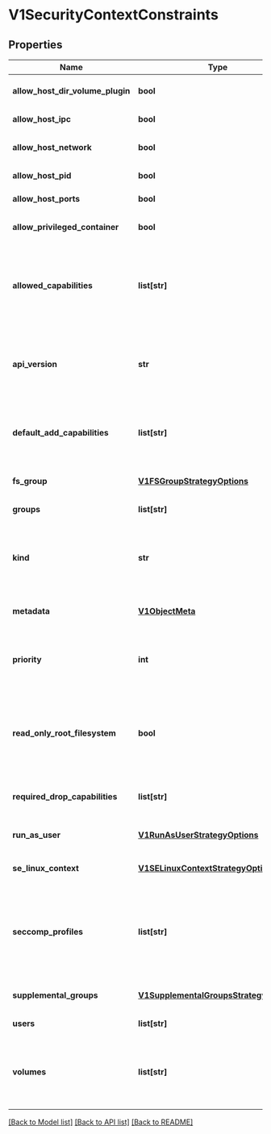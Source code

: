 # V1SecurityContextConstraints

## Properties
Name | Type | Description | Notes
------------ | ------------- | ------------- | -------------
**allow_host_dir_volume_plugin** | **bool** | AllowHostDirVolumePlugin determines if the policy allow containers to use the HostDir volume plugin | 
**allow_host_ipc** | **bool** | AllowHostIPC determines if the policy allows host ipc in the containers. | 
**allow_host_network** | **bool** | AllowHostNetwork determines if the policy allows the use of HostNetwork in the pod spec. | 
**allow_host_pid** | **bool** | AllowHostPID determines if the policy allows host pid in the containers. | 
**allow_host_ports** | **bool** | AllowHostPorts determines if the policy allows host ports in the containers. | 
**allow_privileged_container** | **bool** | AllowPrivilegedContainer determines if a container can request to be run as privileged. | 
**allowed_capabilities** | **list[str]** | AllowedCapabilities is a list of capabilities that can be requested to add to the container. Capabilities in this field maybe added at the pod author&#39;s discretion. You must not list a capability in both AllowedCapabilities and RequiredDropCapabilities. To allow all capabilities you may use &#39;*&#39;. | 
**api_version** | **str** | APIVersion defines the versioned schema of this representation of an object. Servers should convert recognized schemas to the latest internal value, and may reject unrecognized values. More info: http://releases.k8s.io/HEAD/docs/devel/api-conventions.md#resources | [optional] 
**default_add_capabilities** | **list[str]** | DefaultAddCapabilities is the default set of capabilities that will be added to the container unless the pod spec specifically drops the capability.  You may not list a capabiility in both DefaultAddCapabilities and RequiredDropCapabilities. | 
**fs_group** | [**V1FSGroupStrategyOptions**](V1FSGroupStrategyOptions.md) | FSGroup is the strategy that will dictate what fs group is used by the SecurityContext. | [optional] 
**groups** | **list[str]** | The groups that have permission to use this security context constraints | [optional] 
**kind** | **str** | Kind is a string value representing the REST resource this object represents. Servers may infer this from the endpoint the openshift.client submits requests to. Cannot be updated. In CamelCase. More info: http://releases.k8s.io/HEAD/docs/devel/api-conventions.md#types-kinds | [optional] 
**metadata** | [**V1ObjectMeta**](V1ObjectMeta.md) | Standard object&#39;s metadata. More info: http://releases.k8s.io/HEAD/docs/devel/api-conventions.md#metadata | [optional] 
**priority** | **int** | Priority influences the sort order of SCCs when evaluating which SCCs to try first for a given pod request based on access in the Users and Groups fields.  The higher the int, the higher priority.  If scores for multiple SCCs are equal they will be sorted by name. | 
**read_only_root_filesystem** | **bool** | ReadOnlyRootFilesystem when set to true will force containers to run with a read only root file system.  If the container specifically requests to run with a non-read only root file system the SCC should deny the pod. If set to false the container may run with a read only root file system if it wishes but it will not be forced to. | 
**required_drop_capabilities** | **list[str]** | RequiredDropCapabilities are the capabilities that will be dropped from the container.  These are required to be dropped and cannot be added. | 
**run_as_user** | [**V1RunAsUserStrategyOptions**](V1RunAsUserStrategyOptions.md) | RunAsUser is the strategy that will dictate what RunAsUser is used in the SecurityContext. | [optional] 
**se_linux_context** | [**V1SELinuxContextStrategyOptions**](V1SELinuxContextStrategyOptions.md) | SELinuxContext is the strategy that will dictate what labels will be set in the SecurityContext. | [optional] 
**seccomp_profiles** | **list[str]** | SeccompProfiles lists the allowed profiles that may be set for the pod or container&#39;s seccomp annotations.  An unset (nil) or empty value means that no profiles may be specifid by the pod or container. The wildcard &#39;*&#39; may be used to allow all profiles.  When used to generate a value for a pod the first non-wildcard profile will be used as the default. | [optional] 
**supplemental_groups** | [**V1SupplementalGroupsStrategyOptions**](V1SupplementalGroupsStrategyOptions.md) | SupplementalGroups is the strategy that will dictate what supplemental groups are used by the SecurityContext. | [optional] 
**users** | **list[str]** | The users who have permissions to use this security context constraints | [optional] 
**volumes** | **list[str]** | Volumes is a white list of allowed volume plugins.  FSType corresponds directly with the field names of a VolumeSource (azureFile, configMap, emptyDir).  To allow all volumes you may use \&quot;*\&quot;. To allow no volumes, set to [\&quot;none\&quot;]. | 

[[Back to Model list]](../README.md#documentation-for-models) [[Back to API list]](../README.md#documentation-for-api-endpoints) [[Back to README]](../README.md)


